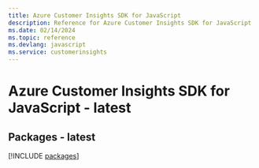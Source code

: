 ```yaml
---
title: Azure Customer Insights SDK for JavaScript
description: Reference for Azure Customer Insights SDK for JavaScript
ms.date: 02/14/2024
ms.topic: reference
ms.devlang: javascript
ms.service: customerinsights
---
```

# Azure Customer Insights SDK for JavaScript - latest
## Packages - latest
[!INCLUDE [packages](customer-insights-index.md)]